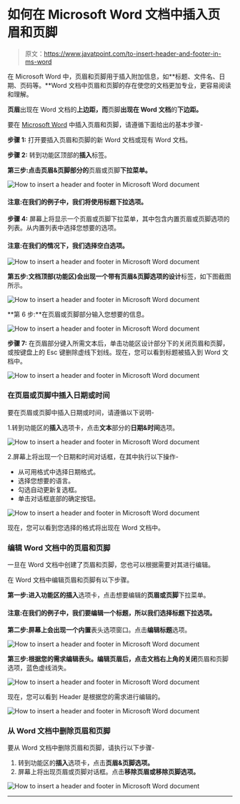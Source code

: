 # 如何在 Microsoft Word 文档中插入页眉和页脚

> 原文：<https://www.javatpoint.com/to-insert-header-and-footer-in-ms-word>

在 Microsoft Word 中，页眉和页脚用于插入附加信息，如**标题、文件名、日期、页码等。**Word 文档中页眉和页脚的存在使您的文档更加专业，更容易阅读和理解。

**页眉**出现在 Word 文档的**上边距，而**页脚**出现在 Word 文档**的**下边距。**

要在 [Microsoft Word](https://www.javatpoint.com/ms-word-tutorial) 中插入页眉和页脚，请遵循下面给出的基本步骤-

**步骤 1:** 打开要插入页眉和页脚的新 Word 文档或现有 Word 文档。

**步骤 2:** 转到功能区顶部的**插入**标签。

**第三步:**点击**页眉&页脚部分的**页眉或页脚**下拉菜单。**

![How to insert a header and footer in Microsoft Word document](img/aaf3f73db446c0006f62cdb4fea23246.png)

#### 注意:在我们的例子中，我们将使用标题下拉选项。

**步骤 4:** 屏幕上将显示一个页眉或页脚下拉菜单，其中包含内置页眉或页脚选项的列表。从内置列表中选择您想要的选项。

#### 注意:在我们的情况下，我们选择空白选项。

![How to insert a header and footer in Microsoft Word document](img/e5560060a55a5095488782266443a814.png)

**第五步:**文档顶部(功能区)会出现一个带有页眉&页脚选项的**设计**标签，如下图截图所示。

![How to insert a header and footer in Microsoft Word document](img/5c92c81bfc4d5ccc254bcf8dea00ca0b.png)

**第 6 步:**在页眉或页脚部分输入您想要的信息。

![How to insert a header and footer in Microsoft Word document](img/ca5789c7dec65e7bb8c50fdd97b4ac9f.png)

**步骤 7:** 在页眉部分键入所需文本后，单击功能区设计部分下的关闭页眉和页脚，或按键盘上的 Esc 键删除虚线下划线。现在，您可以看到标题被插入到 Word 文档中。

![How to insert a header and footer in Microsoft Word document](img/38dcaf37eb084b0f9ac64c572a4952d3.png)

### 在页眉或页脚中插入日期或时间

要在页眉或页脚中插入日期或时间，请遵循以下说明-

1.转到功能区的**插入**选项卡，点击**文本**部分的**日期&时间**选项。

![How to insert a header and footer in Microsoft Word document](img/67db64cf60b60db41491612e9684954e.png)

2.屏幕上将出现一个日期和时间对话框，在其中执行以下操作-

*   从可用格式中选择日期格式。
*   选择您想要的语言。
*   勾选自动更新复选框。
*   单击对话框底部的确定按钮。

![How to insert a header and footer in Microsoft Word document](img/00a23489152630d7de58028784680b68.png)

现在，您可以看到您选择的格式将出现在 Word 文档中。

### 编辑 Word 文档中的页眉和页脚

一旦在 Word 文档中创建了页眉和页脚，您也可以根据需要对其进行编辑。

在 Word 文档中编辑页眉和页脚有以下步骤。

**第一步:**进入功能区的**插入**选项卡，点击想要编辑的**页眉或页脚**下拉菜单。

#### 注意:在我们的例子中，我们要编辑一个标题，所以我们选择标题下拉选项。

**第二步:**屏幕上会出现一个**内置**表头选项窗口。点击**编辑标题**选项。

![How to insert a header and footer in Microsoft Word document](img/683296413fed7337a3ccf424a866ee44.png)

**第三步:**根据您的需求编辑表头。编辑页眉后，点击文档右上角的**关闭**页眉和页脚选项，蓝色虚线消失。

![How to insert a header and footer in Microsoft Word document](img/a9fdc272a25b2346ce41005f35b3e186.png)

现在，您可以看到 Header 是根据您的需求进行编辑的。

![How to insert a header and footer in Microsoft Word document](img/ddd68b3c466ff78f9c3a0acfdb0080a3.png)

### 从 Word 文档中删除页眉和页脚

要从 Word 文档中删除页眉和页脚，请执行以下步骤-

1.  转到功能区的**插入**选项卡，点击**页眉&页脚选项。**
2.  屏幕上将出现页眉或页脚对话框。点击**移除页眉或移除页脚选项。**

![How to insert a header and footer in Microsoft Word document](img/53e1702375cc8764b7846dd229b53db3.png)

* * *